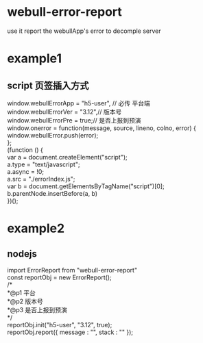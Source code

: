 # webull-error-report
use it report the webullApp's error to decomple server

# example1   
## script 页签插入方式   
  window.webullErrorApp = "h5-user", // 必传 平台端  
  window.webullErrorVer = "3.12",// 版本号  
  window.webullErrorPre = true;// 是否上报到预演  
  window.onerror = function(message, source, lineno, colno, error) {  
  window.webullError.push(error);  
};  
(function () {  
  var a = document.createElement("script");  
  a.type = "text/javascript";  
  a.async = !0;  
  a.src = "./errorIndex.js";   
  var b = document.getElementsByTagName("script")[0];  
  b.parentNode.insertBefore(a, b)  
})();  

# example2  
## nodejs  
import ErrorReport from "webull-error-report"  
const reportObj = new ErrorReport();  
/*  
*@p1 平台  
*@p2 版本号  
*@p3 是否上报到预演  
*/  
reportObj.init("h5-user", "3.12", true);    
reportObj.report({ message : "",  stack : "" });  
